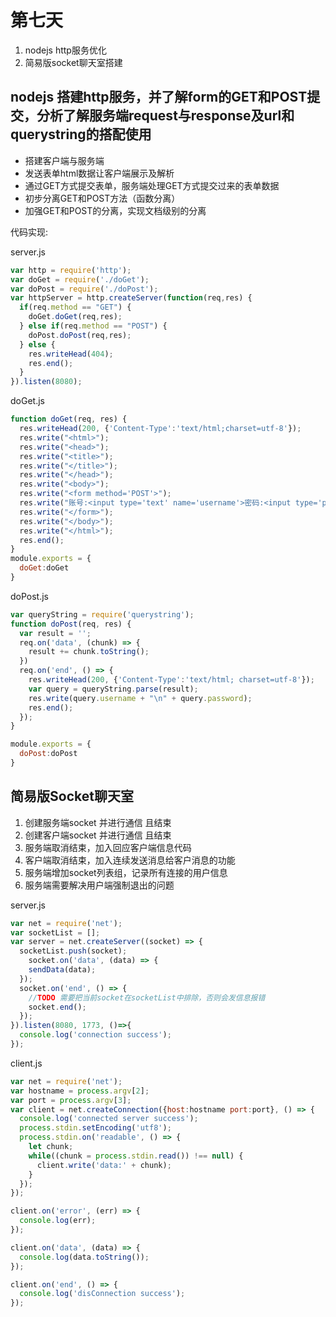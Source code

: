 # 第七天

1. nodejs http服务优化
2. 简易版socket聊天室搭建



## nodejs 搭建http服务，并了解form的GET和POST提交，分析了解服务端request与response及url和querystring的搭配使用

* 搭建客户端与服务端
* 发送表单html数据让客户端展示及解析
* 通过GET方式提交表单，服务端处理GET方式提交过来的表单数据
* 初步分离GET和POST方法（函数分离）
* 加强GET和POST的分离，实现文档级别的分离

代码实现:

server.js

```javascript
var http = require('http');
var doGet = require('./doGet');
var doPost = require('./doPost');
var httpServer = http.createServer(function(req,res) {
  if(req.method == "GET") {
    doGet.doGet(req,res);
  } else if(req.method == "POST") {
    doPost.doPost(req,res);
  } else {
    res.writeHead(404);
    res.end();
  }
}).listen(8080);
```

doGet.js

```javascript
function doGet(req, res) {
  res.writeHead(200, {'Content-Type':'text/html;charset=utf-8'});
  res.write("<html>");
  res.write("<head>");
  res.write("<title>");
  res.write("</title>");
  res.write("</head>");
  res.write("<body>");
  res.write("<form method='POST'>");
  res.write("账号:<input type='text' name='username'>密码:<input type='password' name='password'><input type='submit' value='提交'>");
  res.write("</form>");
  res.write("</body>");
  res.write("</html>");
  res.end();
}
module.exports = {
  doGet:doGet
}
```

doPost.js

```javascript
var queryString = require('querystring');
function doPost(req, res) {
  var result = '';
  req.on('data', (chunk) => {
    result += chunk.toString();
  })
  req.on('end', () => {
    res.writeHead(200, {'Content-Type':'text/html; charset=utf-8'});
    var query = queryString.parse(result);
    res.write(query.username + "\n" + query.password);
    res.end();
  });
}

module.exports = {
  doPost:doPost
}
```



## 简易版Socket聊天室

1. 创建服务端socket 并进行通信 且结束
2. 创建客户端socket 并进行通信 且结束
3. 服务端取消结束，加入回应客户端信息代码
4. 客户端取消结束，加入连续发送消息给客户消息的功能
5. 服务端增加socket列表组，记录所有连接的用户信息
6. 服务端需要解决用户端强制退出的问题



server.js

```javascript
var net = require('net');
var socketList = [];
var server = net.createServer((socket) => {
  socketList.push(socket);
	socket.on('data', (data) => {
    sendData(data);
  });
  socket.on('end', () => {
    //TODO 需要把当前socket在socketList中排除，否则会发信息报错
    socket.end();
  });
}).listen(8080, 1773, ()=>{
  console.log('connection success');
});
```



client.js

```javascript
var net = require('net');
var hostname = process.argv[2];
var port = process.argv[3];
var client = net.createConnection({host:hostname port:port}, () => {
  console.log('connected server success');
  process.stdin.setEncoding('utf8');
  process.stdin.on('readable', () => {
    let chunk;
    while((chunk = process.stdin.read()) !== null) {
      client.write('data:' + chunk);
    }
  });
});

client.on('error', (err) => {
  console.log(err);
});

client.on('data', (data) => {
  console.log(data.toString());
});

client.on('end', () => {
  console.log('disConnection success');
});
```

